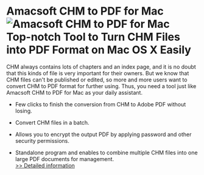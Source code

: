 # Amacsoft CHM to PDF for Mac<br />![Amacsoft CHM to PDF for Mac](https://mycommerce.akamaized.net/api/pimages/P300924623/BIG/300924623.PNG)<br />Top-notch Tool to Turn CHM Files into PDF Format on Mac OS X Easily

CHM always contains lots of chapters and an index page, and it is no doubt that this kinds of file is very important for their owners. But we know that CHM files can't be published or edited, so more and more users want to convert CHM to PDF format for further using. Thus, you need a tool just like Amacsoft CHM to PDF for Mac as your daily assistant.

* Few clicks to finish the conversion from CHM to Adobe PDF without losing.

* Convert CHM files in a batch.

* Allows you to encrypt the output PDF by applying password and other security permissions.

* Standalone program and enables to combine multiple CHM files into one large PDF documents for management.<br />[>> Detailed information](https://secure.shareit.com/shareit/product.html?productid=300924623&affiliateid=200057808)